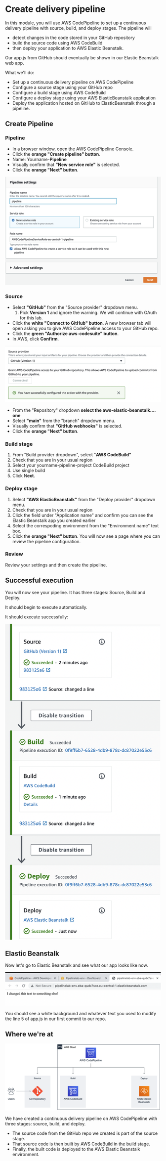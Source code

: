 # Create delivery pipeline

In this module, you will use AWS CodePipeline to set up a continuous delivery pipeline with source, build, and deploy stages. The pipeline will&#x20;

* detect changes in the code stored in your GitHub repository
* build the source code using AWS CodeBuild
* then deploy your application to AWS Elastic Beanstalk.

Our app.js from GitHub should eventually be shown in our Elastic Beanstalk web app.

What we'll do:

* Set up a continuous delivery pipeline on AWS CodePipeline
* Configure a source stage using your GitHub repo
* Configure a build stage using AWS CodeBuild
* Configure a deploy stage using your AWS ElasticBeanstalk application
* Deploy the application hosted on GitHub to ElasticBeanstalk through a pipeline.

## Create Pipeline

### Pipeline

* In a browser window, open the AWS CodePipeline Console.
* Click the **orange "Create pipeline" button**.&#x20;
* Name: Yourname-**Pipeline**
* Visually confirm that **"New service role"** is selected.
* Click the **orange "Next" button**.

![](<../../../.gitbook/assets/image (396).png>)

### Source

* Select **"GitHub"** from the "Source provider" dropdown menu.&#x20;
  1. Pick **Version 1** and ignore the warning. We will continue with OAuth for this lab.&#x20;
* Click the **white "Connect to GitHub" button**. A new browser tab will open asking you to give AWS CodePipeline access to your GitHub repo.
* Click the **green "Authorize aws-codesuite" button**.&#x20;
* In AWS, click **Confirm**.&#x20;

![](<../../../.gitbook/assets/image (419).png>)

* From the "Repository" dropdown **select the aws-elastic-beanstalk.... one**
* Select **"main"** from the "branch" dropdown menu.
* Visually confirm that **"GitHub webhooks"** is selected.
* Click the **orange "Next" button**.

### Build stage

1. From "Build provider dropdown", select "**AWS CodeBuild"**
2. Check that you are in your usual region&#x20;
3. Select your yourname-pipeline-project CodeBuild project
4. Use single build&#x20;
5. Click N**ext**.

### Deploy stage

1. Select **"AWS ElasticBeanstalk"** from the "Deploy provider" dropdown menu.
2. Check that you are in your usual region&#x20;
3. Click the field under "Application name" and confirm you can see the Elastic Beanstalk app you created earlier
4. Select the correspoding environment from the "Environment name" text box.
5. Click the **orange "Next" button**. You will now see a page where you can review the pipeline configuration.

### Review

Review your settings and then create the pipeline.&#x20;

## Successful execution&#x20;

You will now see your pipeline. It has three stages: Source, Build and Deploy.&#x20;

It should begin to execute automatically.&#x20;

It should execute successfully:

<img src="../../../.gitbook/assets/image (378).png" alt="" data-size="original">

## Elastic Beanstalk

Now let's go to Elastic Beanstalk and see what our app looks like now.&#x20;

![](<../../../.gitbook/assets/image (203).png>)

You should see a white background and whatever text you used to modify the line 5 of app.js in our first commit to our repo.&#x20;

## Where we're at

![architecture now](<../../../.gitbook/assets/image (280) (1).png>)

We have created a continuous delivery pipeline on AWS CodePipeline with three stages: source, build, and deploy.&#x20;

* The source code from the GitHub repo we created is part of the source stage.&#x20;
* That source code is then built by AWS CodeBuild in the build stage.&#x20;
* Finally, the built code is deployed to the AWS Elastic Beanstalk environment.
